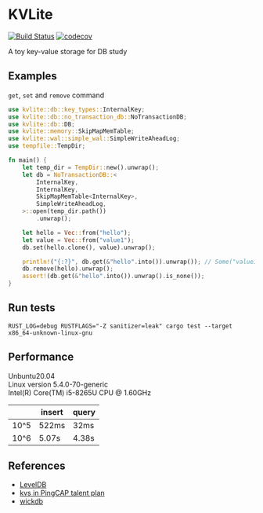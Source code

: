 # KVLite
[![Build Status](https://travis-ci.com/ChiangYintso/KVLite.svg?branch=main)](https://travis-ci.com/ChiangYintso/KVLite)
[![codecov](https://codecov.io/gh/ChiangYintso/KVLite/branch/main/graph/badge.svg?token=VVR3RGGX5M)](https://codecov.io/gh/ChiangYintso/KVLite)  

A toy key-value storage for DB study

## Examples

`get`, `set` and `remove` command
```rust
use kvlite::db::key_types::InternalKey;
use kvlite::db::no_transaction_db::NoTransactionDB;
use kvlite::db::DB;
use kvlite::memory::SkipMapMemTable;
use kvlite::wal::simple_wal::SimpleWriteAheadLog;
use tempfile::TempDir;

fn main() {
    let temp_dir = TempDir::new().unwrap();
    let db = NoTransactionDB::<
        InternalKey,
        InternalKey,
        SkipMapMemTable<InternalKey>,
        SimpleWriteAheadLog,
    >::open(temp_dir.path())
        .unwrap();

    let hello = Vec::from("hello");
    let value = Vec::from("value1");
    db.set(hello.clone(), value).unwrap();

    println!("{:?}", db.get(&"hello".into()).unwrap()); // Some("value1")
    db.remove(hello).unwrap();
    assert!(db.get(&"hello".into()).unwrap().is_none());
}
```

## Run tests 
```shell
RUST_LOG=debug RUSTFLAGS="-Z sanitizer=leak" cargo test --target x86_64-unknown-linux-gnu
```

## Performance

Unbuntu20.04  
Linux version 5.4.0-70-generic  
Intel(R) Core(TM) i5-8265U CPU @ 1.60GHz

|            |  insert | query |
| ---------- |---------|-------|
| 10^5       |  522ms  |  32ms |
| 10^6       |  5.07s  | 4.38s |

## References

- [LevelDB](https://github.com/google/leveldb)
- [kvs in PingCAP talent plan](https://github.com/pingcap/talent-plan)
- [wickdb](https://github.com/Fullstop000/wickdb)
